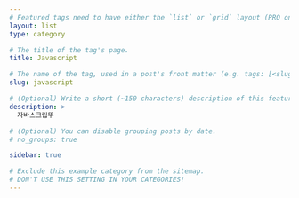 ```yaml
---
# Featured tags need to have either the `list` or `grid` layout (PRO only).
layout: list
type: category

# The title of the tag's page.
title: Javascript

# The name of the tag, used in a post's front matter (e.g. tags: [<slug>]).
slug: javascript

# (Optional) Write a short (~150 characters) description of this featured tag.
description: >
  자바스크립뚜

# (Optional) You can disable grouping posts by date.
# no_groups: true

sidebar: true

# Exclude this example category from the sitemap.
# DON'T USE THIS SETTING IN YOUR CATEGORIES!
---
```

